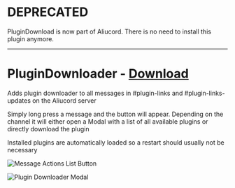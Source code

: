 # DEPRECATED

PluginDownload is now part of Aliucord. There is no need to install this plugin anymore.

___

# PluginDownloader - [Download](https://github.com/Vendicated/AliucordPlugins/blob/builds/PluginDownloader.zip?raw=true)

Adds plugin downloader to all messages in #plugin-links and #plugin-links-updates on the Aliucord server

Simply long press a message and the button will appear. Depending on the channel it will either open a Modal with a list of all available plugins or directly download the plugin

Installed plugins are automatically loaded so a restart should usually not be necessary

![Message Actions List Button](https://cdn.discordapp.com/attachments/852332951542956052/859502950317162507/Screenshot_20210629-2036342.jpg)

![Plugin Downloader Modal](https://cdn.discordapp.com/attachments/852332951542956052/859502950736068608/Screenshot_20210629-2036532.jpg)
